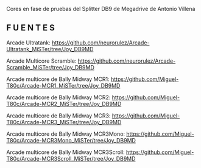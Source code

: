 Cores en fase de pruebas del Splitter DB9 de Megadrive de Antonio Villena

F U E N T E S
-------------

Arcade Ultratank:
https://github.com/neurorulez/Arcade-Ultratank_MiSTer/tree/Joy_DB9MD

Arcade Multicore Scramble:
https://github.com/neurorulez/Arcade-Scramble_MiSTer/tree/Joy_DB9MD

Arcade multicore de Bally Midway MCR1:
https://github.com/Miguel-T80c/Arcade-MCR1_MiSTer/tree/Joy_DB9MD

Arcade multicore de Bally Midway MCR2:
https://github.com/Miguel-T80c/Arcade-MCR2_MiSTer/tree/Joy_DB9MD

Arcade multicore de Bally Midway MCR3:
https://github.com/Miguel-T80c/Arcade-MCR3_MiSTer/tree/Joy_DB9MD

Arcade multicore de Bally Midway MCR3Mono:
https://github.com/Miguel-T80c/Arcade-MCR3Mono_MiSTer/tree/Joy_DB9MD

Arcade multicore de Bally Midway MCR3Scroll:
https://github.com/Miguel-T80c/Arcade-MCR3Scroll_MiSTer/tree/Joy_DB9MD
